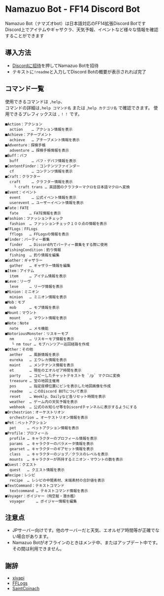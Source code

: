 # Namazuo Bot - FF14 Discord Bot
Namazuo Bot（ナマズオbot）は日本語対応のFF14拡張Discord Botです  
Discord上でアイテムやギャザクラ、天気予報、イベントなど様々な情報を確認することができます  

## 導入方法
- [Discordに招待](https://discordapp.com/api/oauth2/authorize?client_id=423156211534397461&permissions=1611000912&scope=bot)を押してNamazuo Botを招待  
- テキストに`!readme`と入力してDiscord Botの概要が表示されれば完了

## コマンド一覧

使用できるコマンドは `,help`、  
コマンドの詳細は`,help コマンド名` または ,`help カテゴリ名` で確認できます。
使用できるプレフィックスは `,` `!` `！` です。

```
■Action：アクション
  action    … アクション情報を表示
■Achieve：アチーブメント
  achieve   … アチーブメント情報を表示
■Adventure：探検手帳
  adventure … 探検手帳情報を表示
■Buff：バフ
  buff      … バフ・デバフ情報を表示
■ContentFinder：コンテンツファインダー
  cf        … コンテンツ情報を表示
■Craft：クラフター
  craft     … クラフター情報を表示
    └ craft trans … 英語圏のクラフターマクロを日本語マクロへ変換
■Event：イベント
  event     … 公式イベント情報を表示
  userevent … ユーザーイベント情報を表示
■Fate：FATE
  fate     … FATE情報を表示
■Fashion：ファッションチェック
  fashion  … ファッションチェック１００点の情報を表示
■FFLogs：FFLogs
  fflogs   … FFLogsの情報を表示
■Finder：パーティー募集
  finder   … Discord内でパーティー募集をする際に使用
■FishingCondition：釣り情報
  fishing  … 釣り情報を編集
■Gather：ギャザラー
  gather   … ギャザラー情報を編集
■Item：アイテム
  item     … アイテム情報を表示
■Leve：リーヴ
  leve     … リーヴ情報を表示
■Minion：ミニオン
  minion   … ミニオン情報を表示
■Mob：モブ
  mob      … モブ情報を表示
■Mount：マウント
  mount    … マウント情報を表示
■Note：Note
  note     … メモ機能
■NotoriousMonster：リスキーモブ
  nm       … リスキーモブ情報を表示
   └ nm tour … モブハンツアー巡回経路を作成
■Other：その他
  aether   … 風脈情報を表示
  eureka   … エウレカ情報を表示
  maint    … メンテナンス情報を表示
  et       … 現在のエオルゼア時間を表示
  party    … コピーしたチャットテキストを `/p` マクロに変換
  treasure … 宝の地図主催用
  pos      … 指定座標位置にピンを表示した地図画像を作成
  readme   … このDiscord BOTについて表示
  reset    … Weekly、Dailyなど各リセット時間を表示
  weather  … ゲーム内の天気予報を表示
  webhook  … 公式のお知らせ等をDiscordチャンネルに表示するようにする
■Orchestrion：オーケストリオン
  orchestrion … オーケストリオン情報を表示
■Pet：ペットアクション
  pet     … ペットアクション情報を表示
■Profile：プロフィール
  profile … キャラクターのプロフィール情報を表示
  params  … キャラクターのパラメータ情報を表示
  gearset … キャラクターのギアセット情報を表示
  class   … キャラクターのジョブ／クラスのレベルを表示
  mounts  … キャラクターが所持するミニオン・マウントの数を表示
■Quest：クエスト
  quest   … クエスト情報を表示
■Recipe：レシピ
  recipe  … レシピの中間素材、末端素材の合計値を表示
■TextCommand：テキストコマンド
  textcommand … テキストコマンド情報を表示
■Voyager：ボイジャー（飛空艇・潜水艦）
  voyager     … ボイジャー情報を編集
```

## 注意点
- JPサーバー向けです。他のサーバーだと天気、エオルゼア時間等が正確でない場合があります。
- Namazuo Botがオフラインのときはメンテ中、またはアップデート中です。その間は利用できません。

## 謝辞
- [xivapi](https://xivapi.com/)
- [FFLogs](https://www.fflogs.com/)
- [SaintCoinach](https://github.com/Rogueadyn/SaintCoinach)
